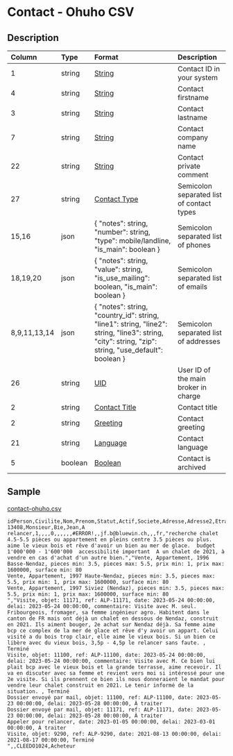 # Contact - Ohuho CSV

## Description

| Column | Type | Format | Description |
| :--- | :--- | :--- | :--- |
| 1 | string | [String](https://en.wikipedia.org/wiki/String_(computer_science)) | Contact ID in your system |
| 4 | string | [String](https://en.wikipedia.org/wiki/String_(computer_science)) | Contact firstname |
| 3 | string | [String](https://en.wikipedia.org/wiki/String_(computer_science)) | Contact lastname |
| 7 | string | [String](https://en.wikipedia.org/wiki/String_(computer_science)) | Contact company name |
| 22 | string | [String](https://en.wikipedia.org/wiki/String_(computer_science)) | Contact private comment |
| 27 | string | [Contact Type](../values/contact_type_id.md) | Semicolon separated list of contact types |
| 15,16 | json | { "notes": string, "number": string, "type": mobile/landline, "is_main": boolean } | Semicolon separated list of phones |
| 18,19,20 | json | { "notes": string, "value": string, "is_use_mailing": boolean, "is_main": boolean } | Semicolon separated list of emails |
| 8,9,11,13,14 | json | { "notes": string, "country_id": string, "line1": string, "line2": string, "line3": string, "city": string, "zip": string, "use_default": boolean } | Semicolon separated list of addresses |
| 26 | string | [UID](https://en.wikipedia.org/wiki/Unique_identifier) | User ID of the main broker in charge |
| 2 | string | [Contact Title](../values/contact_title_id.md) | Contact title |
| 2 | string | [Greeting](../values/greeting_id.md) | Contact greeting |
| 21 | string | [Language](../values/language_id.md) | Contact language |
| 5 | boolean | [Boolean](https://en.wikipedia.org/wiki/Boolean_data_type) | Contact is archived |

## Sample

[contact-ohuho.csv](../samples/contact-ohuho.csv)
```
idPerson,Civilite,Nom,Prenom,Statut,Actif,Societe,Adresse,Adresse2,Etranger,Pays,Region,Localite,ZipCode,Telephone,Mobile,Fax,EMail,EMail2,EMail3,Communication,Annotations,Recherches,Activites,Objects,idCourtier,Type
13408,Monsieur,Bie,Jean,A relancer,1,,,,0,,,,,,#ERROR!,,jf.b@bluewin.ch,,,fr,"recherche chalet 4.5-5.5 pièces ou appartement en pleins centre 3.5 pièces ou plus. aime le vieux bois et rêve d'avoir un bien au mer de glace.  budget 1'000'000 - 1'600'000  accessibilité important  A un chalet de 2021, à vendre en cas d'achat d'un autre bien.","Vente, Appartement, 1996 Basse-Nendaz, pieces min: 3.5, pieces max: 5.5, prix min: 1, prix max: 1600000, surface min: 80
Vente, Appartement, 1997 Haute-Nendaz, pieces min: 3.5, pieces max: 5.5, prix min: 1, prix max: 1600000, surface min: 80
Vente, Appartement, 1997 Siviez (Nendaz), pieces min: 3.5, pieces max: 5.5, prix min: 1, prix max: 1600000, surface min: 80
","Visite, objet: 11171, ref: ALP-11171, date: 2023-05-24 00:00:00, delai: 2023-05-24 00:00:00, commentaire: Visite avec M. seul. Fribourgeois, fromager, sa femme ingénieur agro. Habitent dans le canton de FR mais ont déjà un chalet en dessous de Nendaz, construit en 2021. Ils aiment bouger, 2e achat sur Nendaz déjà. Sa femme aime bcp ce complex de la mer de glace et rêve d'y avoir un appart. Celui visité a du bois trop clair, elle aime le vieux bois. Si un bien ce libère avec du vieux bois, 3,5p - 4,5p le relancer sans faute. , Terminé
Visite, objet: 11100, ref: ALP-11100, date: 2023-05-24 00:00:00, delai: 2023-05-24 00:00:00, commentaire: Visite avec M. Ce bien lui plait bcp avec le vieux bois et la grande terrasse, aime recevoir. Il va en discuter avec sa femme et revient vers moi si intéressé pour une 2e visite. Si ils prennent ce bien ils nous donneraient le mandat pour vendre leur chalet construit en 2021. Le tenir informé de la situation. , Terminé
Dossier envoyé par mail, objet: 11100, ref: ALP-11100, date: 2023-05-23 00:00:00, delai: 2023-05-28 00:00:00, À traiter
Dossier envoyé par mail, objet: 11171, ref: ALP-11171, date: 2023-05-23 00:00:00, delai: 2023-05-28 00:00:00, À traiter
Appeler pour relancer, date: 2023-01-05 00:00:00, delai: 2023-03-01 00:00:00, À traiter
Visite, objet: 9290, ref: ALP-9290, date: 2021-08-13 00:00:00, delai: 2021-08-17 00:00:00, Terminé
",,CLEEDO1024,Acheteur
```
